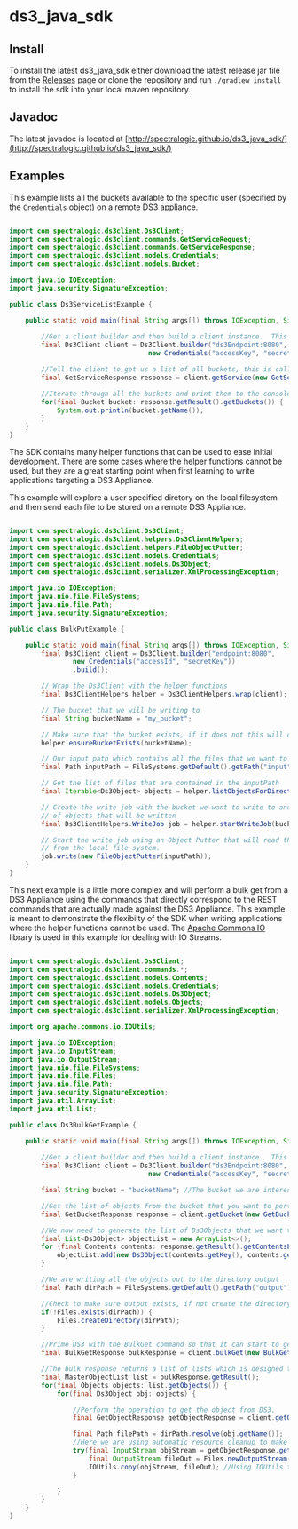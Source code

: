 ds3_java_sdk
============

## Install

To install the latest ds3_java_sdk either download the latest release jar file from the [Releases](../../releases) page or clone the repository and run `./gradlew install` to install the sdk into your local maven repository.

## Javadoc

The latest javadoc is located at [http://spectralogic.github.io/ds3_java_sdk/](http://spectralogic.github.io/ds3_java_sdk/)

## Examples

This example lists all the buckets available to the specific user (specified by the `Credentials` object) on a remote DS3 appliance.

```java

import com.spectralogic.ds3client.Ds3Client;
import com.spectralogic.ds3client.commands.GetServiceRequest;
import com.spectralogic.ds3client.commands.GetServiceResponse;
import com.spectralogic.ds3client.models.Credentials;
import com.spectralogic.ds3client.models.Bucket;

import java.io.IOException;
import java.security.SignatureException;

public class Ds3ServiceListExample {

    public static void main(final String args[]) throws IOException, SignatureException {
    
        //Get a client builder and then build a client instance.  This is the main entry point to the SDK.
        final Ds3Client client = Ds3Client.builder("ds3Endpoint:8080",
                                   new Credentials("accessKey", "secretKey")).build();

        //Tell the client to get us a list of all buckets, this is called a service list.
        final GetServiceResponse response = client.getService(new GetServiceRequest());

        //Iterate through all the buckets and print them to the console.
        for(final Bucket bucket: response.getResult().getBuckets()) {
            System.out.println(bucket.getName());
        }
    }
}

```

The SDK contains many helper functions that can be used to ease initial development.  There are some cases where the helper functions cannot be used, but they are a great starting point when first learning to write applications targeting a DS3 Appliance.

This example will explore a user specified diretory on the local filesystem and then send each file to be stored on a remote DS3 Appliance.

```java

import com.spectralogic.ds3client.Ds3Client;
import com.spectralogic.ds3client.helpers.Ds3ClientHelpers;
import com.spectralogic.ds3client.helpers.FileObjectPutter;
import com.spectralogic.ds3client.models.Credentials;
import com.spectralogic.ds3client.models.Ds3Object;
import com.spectralogic.ds3client.serializer.XmlProcessingException;

import java.io.IOException;
import java.nio.file.FileSystems;
import java.nio.file.Path;
import java.security.SignatureException;

public class BulkPutExample {

    public static void main(final String args[]) throws IOException, SignatureException, XmlProcessingException {
        final Ds3Client client = Ds3Client.builder("endpoint:8080",
                new Credentials("accessId", "secretKey"))
                .build();

        // Wrap the Ds3Client with the helper functions
        final Ds3ClientHelpers helper = Ds3ClientHelpers.wrap(client);

        // The bucket that we will be writing to
        final String bucketName = "my_bucket";

        // Make sure that the bucket exists, if it does not this will create it
        helper.ensureBucketExists(bucketName);

        // Our input path which contains all the files that we want to transfer
        final Path inputPath = FileSystems.getDefault().getPath("input");

        // Get the list of files that are contained in the inputPath
        final Iterable<Ds3Object> objects = helper.listObjectsForDirectory(inputPath);

        // Create the write job with the bucket we want to write to and the list
        // of objects that will be written
        final Ds3ClientHelpers.WriteJob job = helper.startWriteJob(bucketName, objects);

        // Start the write job using an Object Putter that will read the files
        // from the local file system.
        job.write(new FileObjectPutter(inputPath));
    }
}

```

This next example is a little more complex and will perform a bulk get from a DS3 Appliance using the commands that directly correspond to the REST commands that are actually made against the DS3 Appliance.  This example is meant to demonstrate the flexibilty of the SDK when writing applications where the helper functions cannot be used.  The [Apache Commons IO](http://commons.apache.org/proper/commons-io/) library is used in this example for dealing with IO Streams.

```java

import com.spectralogic.ds3client.Ds3Client;
import com.spectralogic.ds3client.commands.*;
import com.spectralogic.ds3client.models.Contents;
import com.spectralogic.ds3client.models.Credentials;
import com.spectralogic.ds3client.models.Ds3Object;
import com.spectralogic.ds3client.models.Objects;
import com.spectralogic.ds3client.serializer.XmlProcessingException;

import org.apache.commons.io.IOUtils;

import java.io.IOException;
import java.io.InputStream;
import java.io.OutputStream;
import java.nio.file.FileSystems;
import java.nio.file.Files;
import java.nio.file.Path;
import java.security.SignatureException;
import java.util.ArrayList;
import java.util.List;

public class Ds3BulkGetExample {

    public static void main(final String args[]) throws IOException, SignatureException, XmlProcessingException {
        
        //Get a client builder and then build a client instance.  This is the main entry point to the SDK.
        final Ds3Client client = Ds3Client.builder("ds3Endpoint:8080",
                                   new Credentials("accessKey", "secretKey")).build();

        final String bucket = "bucketName"; //The bucket we are interested in getting objects from.

        //Get the list of objects from the bucket that you want to perform the bulk get with.
        final GetBucketResponse response = client.getBucket(new GetBucketRequest(bucket));

        //We now need to generate the list of Ds3Objects that we want to get from DS3.
        final List<Ds3Object> objectList = new ArrayList<>();
        for (final Contents contents: response.getResult().getContentsList()){
            objectList.add(new Ds3Object(contents.getKey(), contents.getSize()));
        }

        //We are writing all the objects out to the directory output
        final Path dirPath = FileSystems.getDefault().getPath("output");

        //Check to make sure output exists, if not create the directory
        if(!Files.exists(dirPath)) {
            Files.createDirectory(dirPath);
        }

        //Prime DS3 with the BulkGet command so that it can start to get objects off of tape.
        final BulkGetResponse bulkResponse = client.bulkGet(new BulkGetRequest(bucket, objectList));

        //The bulk response returns a list of lists which is designed to optimize data transmission from DS3.
        final MasterObjectList list = bulkResponse.getResult();
        for(final Objects objects: list.getObjects()) {
            for(final Ds3Object obj: objects) {

                //Perform the operation to get the object from DS3.
                final GetObjectResponse getObjectResponse = client.getObject(new GetObjectRequest(bucket, obj.getName(), list.getJobid()));

                final Path filePath = dirPath.resolve(obj.getName());
                //Here we are using automatic resource cleanup to make sure the streams we use are cleaned up after use.
                try(final InputStream objStream = getObjectResponse.getContent();
                    final OutputStream fileOut = Files.newOutputStream(filePath)) {
                    IOUtils.copy(objStream, fileOut); //Using IOUtils to copy the object contents to a file.
                }

            }
        }
    }
}

```
